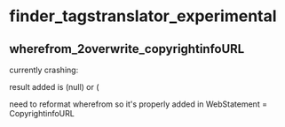 # finder_tagstranslator_experimental


wherefrom_2overwrite_copyrightinfoURL
-------------------------------------
currently crashing:  


result added is (null) or ( 



 need to reformat wherefrom so it's properly added in WebStatement = CopyrightinfoURL
